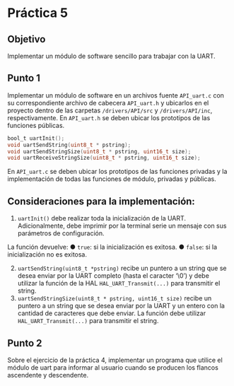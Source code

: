 # Práctica 5

## Objetivo
Implementar un módulo de software sencillo para trabajar con la UART. 

## Punto 1
Implementar un módulo de software en un archivos fuente `API_uart.c` con su correspondiente archivo de cabecera `API_uart.h` y ubicarlos en el proyecto dentro de  las carpetas `/drivers/API/src` y `/drivers/API/inc`, respectivamente.
En `API_uart.h` se deben ubicar los prototipos de las funciones públicas.

```c
bool_t uartInit();
void uartSendString(uint8_t * pstring);
void uartSendStringSize(uint8_t * pstring, uint16_t size);
void uartReceiveStringSize(uint8_t * pstring, uint16_t size);

``` 
En `API_uart.c` se deben ubicar los prototipos de las funciones privadas y la implementación de todas las funciones de módulo, privadas y públicas.

## Consideraciones para la implementación:
1. `uartInit()` debe realizar toda la inicialización de la UART.  Adicionalmente, debe imprimir por la terminal serie un mensaje con sus parámetros de configuración.

La función devuelve:
     ● `true`: si la inicialización es exitosa.
     ● `false`: si la inicialización no es exitosa.

2. `uartSendString(uint8_t *pstring)` recibe un puntero a un string que se desea enviar por la UART completo (hasta el caracter ‘\0’) y debe utilizar la función de la HAL `HAL_UART_Transmit(...)` para transmitir el string.
3. `uartSendStringSize(uint8_t * pstring, uint16_t size)` recibe un puntero a un string que se desea enviar por la UART y un entero con la cantidad de caracteres que debe enviar. La función debe utilizar `HAL_UART_Transmit(...)` para transmitir el string.


## Punto 2
Sobre el ejercicio de la práctica 4, implementar un programa que utilice el módulo de uart para informar al usuario cuando se producen los flancos ascendente y descendente.
